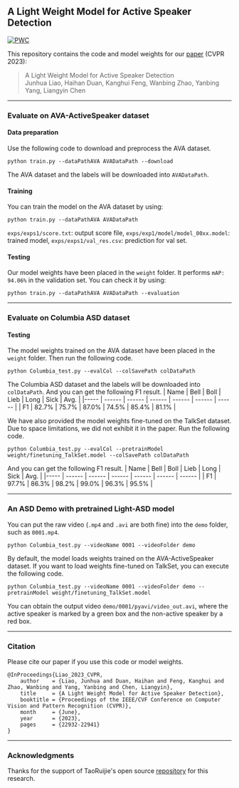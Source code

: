 ## A Light Weight Model for Active Speaker Detection

[![PWC](https://img.shields.io/endpoint.svg?url=https://paperswithcode.com/badge/a-light-weight-model-for-active-speaker/audio-visual-active-speaker-detection-on-ava)](https://paperswithcode.com/sota/audio-visual-active-speaker-detection-on-ava?p=a-light-weight-model-for-active-speaker)

This repository contains the code and model weights for our [paper](https://openaccess.thecvf.com/content/CVPR2023/papers/Liao_A_Light_Weight_Model_for_Active_Speaker_Detection_CVPR_2023_paper.pdf) (CVPR 2023):

> A Light Weight Model for Active Speaker Detection  
> Junhua Liao, Haihan Duan, Kanghui Feng, Wanbing Zhao, Yanbing Yang, Liangyin Chen

---

### Evaluate on AVA-ActiveSpeaker dataset

#### Data preparation

Use the following code to download and preprocess the AVA dataset.

```
python train.py --dataPathAVA AVADataPath --download
```

The AVA dataset and the labels will be downloaded into `AVADataPath`.

#### Training

You can train the model on the AVA dataset by using:

```
python train.py --dataPathAVA AVADataPath
```

`exps/exps1/score.txt`: output score file, `exps/exp1/model/model_00xx.model`: trained model, `exps/exps1/val_res.csv`: prediction for val set.

#### Testing

Our model weights have been placed in the `weight` folder. It performs `mAP: 94.06%` in the validation set. You can check it by using:

```
python train.py --dataPathAVA AVADataPath --evaluation
```

---

### Evaluate on Columbia ASD dataset

#### Testing

The model weights trained on the AVA dataset have been placed in the `weight` folder. Then run the following code.

```
python Columbia_test.py --evalCol --colSavePath colDataPath
```

The Columbia ASD dataset and the labels will be downloaded into `colDataPath`. And you can get the following F1 result.
| Name | Bell | Boll | Lieb | Long | Sick | Avg. |
|----- | ------ | ------ | ------ | ------ | ------ | ------ |
| F1 | 82.7% | 75.7% | 87.0% | 74.5% | 85.4% | 81.1% |

We have also provided the model weights fine-tuned on the TalkSet dataset. Due to space limitations, we did not exhibit it in the paper. Run the following code.

```
python Columbia_test.py --evalCol --pretrainModel weight/finetuning_TalkSet.model --colSavePath colDataPath
```

And you can get the following F1 result.
| Name | Bell | Boll | Lieb | Long | Sick | Avg. |
|----- | ------ | ------ | ------ | ------ | ------ | ------ |
| F1 | 97.7% | 86.3% | 98.2% | 99.0% | 96.3% | 95.5% |

---

### An ASD Demo with pretrained Light-ASD model

You can put the raw video (`.mp4` and `.avi` are both fine) into the `demo` folder, such as `0001.mp4`.

```
python Columbia_test.py --videoName 0001 --videoFolder demo
```

By default, the model loads weights trained on the AVA-ActiveSpeaker dataset. If you want to load weights fine-tuned on TalkSet, you can execute the following code.

```
python Columbia_test.py --videoName 0001 --videoFolder demo --pretrainModel weight/finetuning_TalkSet.model
```

You can obtain the output video `demo/0001/pyavi/video_out.avi`, where the active speaker is marked by a green box and the non-active speaker by a red box.

---

### Citation

Please cite our paper if you use this code or model weights.

```
@InProceedings{Liao_2023_CVPR,
    author    = {Liao, Junhua and Duan, Haihan and Feng, Kanghui and Zhao, Wanbing and Yang, Yanbing and Chen, Liangyin},
    title     = {A Light Weight Model for Active Speaker Detection},
    booktitle = {Proceedings of the IEEE/CVF Conference on Computer Vision and Pattern Recognition (CVPR)},
    month     = {June},
    year      = {2023},
    pages     = {22932-22941}
}
```

---

### Acknowledgments

Thanks for the support of TaoRuijie's open source [repository](https://github.com/TaoRuijie/TalkNet-ASD) for this research.
